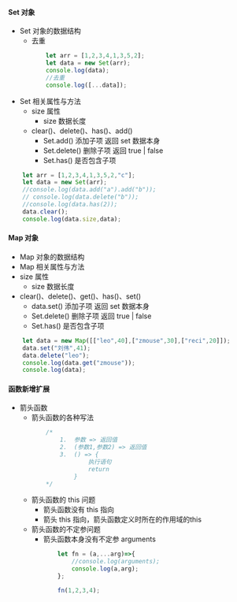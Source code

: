 #### Set 对象    
- Set 对象的数据结构
    -   去重
        ```js
            let arr = [1,2,3,4,1,3,5,2];
            let data = new Set(arr);
            console.log(data);
            //去重
            console.log([...data]);
        ```
- Set 相关属性与方法
    - size 属性
        - size 数据长度
    - clear()、delete()、has()、add()    
        - Set.add() 添加子项  返回 set 数据本身
        - Set.delete() 删除子项 返回 true | false 
        - Set.has() 是否包含子项
```js
    let arr = [1,2,3,4,1,3,5,2,"c"];
    let data = new Set(arr);
    //console.log(data.add("a").add("b"));
    // console.log(data.delete("b"));
    //console.log(data.has(2));
    data.clear();
    console.log(data.size,data);
```

#### Map 对象
- Map 对象的数据结构
- Map 相关属性与方法
- size 属性
    - size 数据长度
- clear()、delete()、get()、has()、set()
    - data.set() 添加子项  返回 set 数据本身
    - Set.delete() 删除子项 返回 true | false 
    - Set.has() 是否包含子项
```js
    let data = new Map([["leo",40],["zmouse",30],["reci",20]]);
    data.set("刘伟",41);
    data.delete("leo");
    console.log(data.get("zmouse"));
    console.log(data);
```


#### 函数新增扩展
- 箭头函数
    - 箭头函数的各种写法
        ```js
            /*
                1.  参数 => 返回值
                2.  (参数1,参数2) => 返回值 
                3.  () => {
                        执行语句
                        return
                    }
            */
        ```
    - 箭头函数的 this 问题
        - 箭头函数没有 this 指向
        - 箭头 this 指向，箭头函数定义时所在的作用域的this
    - 箭头函数的不定参问题
        - 箭头函数本身没有不定参 arguments
            ```js
                let fn = (a,...arg)=>{
                    //console.log(arguments);
                    console.log(a,arg);
                };

                fn(1,2,3,4);
            ```